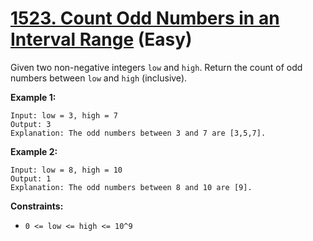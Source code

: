 # [1523. Count Odd Numbers in an Interval Range][link] (Easy)

[link]: https://leetcode.com/problems/count-odd-numbers-in-an-interval-range/

Given two non-negative integers `low` and `high`. Return the count of odd numbers between  `low` and
`high` (inclusive).

**Example 1:**

```
Input: low = 3, high = 7
Output: 3
Explanation: The odd numbers between 3 and 7 are [3,5,7].
```

**Example 2:**

```
Input: low = 8, high = 10
Output: 1
Explanation: The odd numbers between 8 and 10 are [9].
```

**Constraints:**

- `0 <= low <= high <= 10^9`
